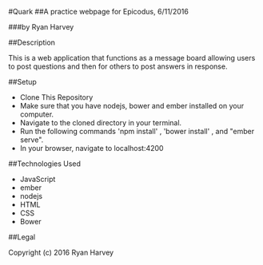#Quark
##A practice webpage for Epicodus, 6/11/2016

###by Ryan Harvey

##Description

This is a web application that functions as a message board allowing users to post questions and then for others to post answers in response.

##Setup

* Clone This Repository
* Make sure that you have nodejs, bower and ember installed on your computer.
* Navigate to the cloned directory in your terminal.
* Run the following commands  'npm install' , 'bower install' , and "ember serve".
* In your browser, navigate to localhost:4200

##Technologies Used

* JavaScript
* ember
* nodejs
* HTML
* CSS
* Bower

##Legal

Copyright (c) 2016 Ryan Harvey
